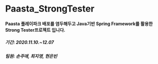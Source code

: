 # Paasta_StrongTester
#### Paasta 플레이파크 배포를 염두해두고 Java기반 Spring Framework를 활용한 Strong Tester프로젝트 입니다.
##### 기간: 2020.11.10.~12.07
##### 팀원: 손주애, 최지영, 현은빈
